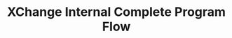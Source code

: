 ---
title: XChange Internal Complete Program Flow
redirect_to: https://docs.google.com/document/d/1d96h3lKFdNxqrg5my7mL7jd6kBFX1Dup8Wk6jjTta5Q/edit
redirect_from: 
  - /XC24IntProgramFlow
  - /xc24intprogramflow
---
